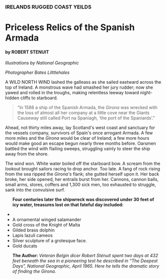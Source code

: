 



<h3> IRELANDS RUGGED COAST YEILDS</h3>
<h1> Priceless Relics of the Spanish Armada</h1>
<h4> by ROBERT STENUIT</h4>
<p><em> Illustrations by National Geographic</em></p>

<p><em>Photographer Bates Lilttlehales</em><p>

<p>A WILD NORTH WIND lashed the galleass as she sailed eastward across the top of Ireland. A monstrous wave had smashed her jury rudder; now she yawed and rolled in the troughs, making relentless leeway toward night-hidden cliffs to starboard.</p>

<blockquote><p> “In 1588 a ship of the Spanish Armada, the <em>Girona</em> was wrecked with the loss of almost all her company at a little cove near the Giants Causeway still called Port na Spaniagh, ‘the port of the Spaniards’.”</p></blockquote>

<p> Ahead, not thirty miles away, lay Scotland's west coast and sanctuary for the vessels company, survivors of Spain's once arrogant Armada. A few more miles and the <em>Girona</em> would be clear of Ireland; a few more hours would make good an escape begun nearly three months before. Oarsmen battled the wind with flailing sweeps, struggling vainly to steer the ship away from the shore.</p></blockquote>

<p>The wind won. White water boiled off the starboard bow. A scream from the lookout brought sailors racing to drop anchor. Too late. A fang of rock rising from the sea ripped the <em>Girona's</em> flank; she gutted herself upon it. Her back broke, her side opened, her entrails burst from her. Cannons, cannon balls, small arms, stores, coffers and 1,300 sick men, too exhausted to struggle, sank into the convulsive surf.</p>
<p><strong>
<ul>Four centuries later the shipwreck was discovered under 30 feet of icy water, treasures lost on that fateful day included:</strong></p>
<li>
<li>A ornamental winged salamander</li>

<li>Gold cross of the Knight of Malta</li>

<li>Gilded brass dolphin</li>

<li>Lapis lazuli cameos</li>

<li>Silver sculpture of a grotesque face.</li>

<li>Gold ducats</li>

<p><strong>The Author:</strong> <em>Veteran Belgin dicer Robert Sténuit spent two days at 432 feet beneath the sea in a pioneering test he described in “The Deepest Days”, National Geographic, April 1965. Here he tells the dramatic story of finding the Girona.</em></p>
